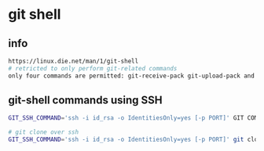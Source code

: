 # git shell

## info

```bash
https://linux.die.net/man/1/git-shell
# retricted to only perform git-related commands
only four commands are permitted: git-receive-pack git-upload-pack and git-upload-archive with a single required argument, or cvs server (to invoke git-cvsserver).
```

## git-shell commands using SSH

```bash
GIT_SSH_COMMAND='ssh -i id_rsa -o IdentitiesOnly=yes [-p PORT]' GIT COMMAND HERE

# git clone over ssh
GIT_SSH_COMMAND='ssh -i id_rsa -o IdentitiesOnly=yes [-p PORT]' git clone user@IP:/PATH-TO-GIT
```
